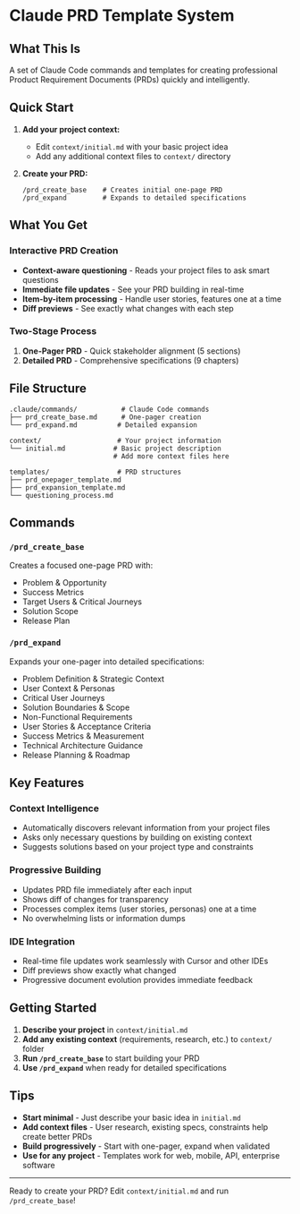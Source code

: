 # Claude PRD Template System

## What This Is

A set of Claude Code commands and templates for creating professional Product Requirement Documents (PRDs) quickly and intelligently.

## Quick Start

1. **Add your project context:**
   - Edit `context/initial.md` with your basic project idea
   - Add any additional context files to `context/` directory

2. **Create your PRD:**
   ```
   /prd_create_base    # Creates initial one-page PRD
   /prd_expand         # Expands to detailed specifications
   ```

## What You Get

### Interactive PRD Creation
- **Context-aware questioning** - Reads your project files to ask smart questions
- **Immediate file updates** - See your PRD building in real-time
- **Item-by-item processing** - Handle user stories, features one at a time
- **Diff previews** - See exactly what changes with each step

### Two-Stage Process
1. **One-Pager PRD** - Quick stakeholder alignment (5 sections)
2. **Detailed PRD** - Comprehensive specifications (9 chapters)

## File Structure

```
.claude/commands/           # Claude Code commands
├── prd_create_base.md      # One-pager creation
└── prd_expand.md          # Detailed expansion

context/                   # Your project information
└── initial.md            # Basic project description
                          # Add more context files here

templates/                 # PRD structures
├── prd_onepager_template.md
├── prd_expansion_template.md
└── questioning_process.md
```

## Commands

### `/prd_create_base`
Creates a focused one-page PRD with:
- Problem & Opportunity
- Success Metrics  
- Target Users & Critical Journeys
- Solution Scope
- Release Plan

### `/prd_expand`
Expands your one-pager into detailed specifications:
- Problem Definition & Strategic Context
- User Context & Personas
- Critical User Journeys
- Solution Boundaries & Scope
- Non-Functional Requirements
- User Stories & Acceptance Criteria
- Success Metrics & Measurement
- Technical Architecture Guidance
- Release Planning & Roadmap


## Key Features

### Context Intelligence
- Automatically discovers relevant information from your project files
- Asks only necessary questions by building on existing context
- Suggests solutions based on your project type and constraints

### Progressive Building
- Updates PRD file immediately after each input
- Shows diff of changes for transparency
- Processes complex items (user stories, personas) one at a time
- No overwhelming lists or information dumps

### IDE Integration
- Real-time file updates work seamlessly with Cursor and other IDEs
- Diff previews show exactly what changed
- Progressive document evolution provides immediate feedback

## Getting Started

1. **Describe your project** in `context/initial.md`
2. **Add any existing context** (requirements, research, etc.) to `context/` folder
3. **Run `/prd_create_base`** to start building your PRD
4. **Use `/prd_expand`** when ready for detailed specifications

## Tips

- **Start minimal** - Just describe your basic idea in `initial.md`
- **Add context files** - User research, existing specs, constraints help create better PRDs
- **Build progressively** - Start with one-pager, expand when validated
- **Use for any project** - Templates work for web, mobile, API, enterprise software

---

Ready to create your PRD? Edit `context/initial.md` and run `/prd_create_base`!